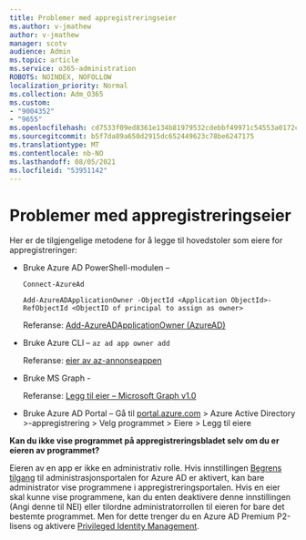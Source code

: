 ```yaml
---
title: Problemer med appregistreringseier
ms.author: v-jmathew
author: v-jmathew
manager: scotv
audience: Admin
ms.topic: article
ms.service: o365-administration
ROBOTS: NOINDEX, NOFOLLOW
localization_priority: Normal
ms.collection: Adm_O365
ms.custom:
- "9004352"
- "9655"
ms.openlocfilehash: cd7533f09ed8361e134b81979532cdebbf49971c54553a0172c7527f30e319bb
ms.sourcegitcommit: b5f7da89a650d2915dc652449623c78be6247175
ms.translationtype: MT
ms.contentlocale: nb-NO
ms.lasthandoff: 08/05/2021
ms.locfileid: "53951142"
---
```

# <a name="app-registration-owner-issues"></a>Problemer med appregistreringseier

Her er de tilgjengelige metodene for å legge til hovedstoler som eiere for appregistreringer:

- Bruke Azure AD PowerShell-modulen –

    `Connect-AzureAd`

    `Add-AzureADApplicationOwner -ObjectId <Application ObjectId>-RefObjectId <ObjectID of principal to assign as owner>`

    Referanse: [Add-AzureADApplicationOwner (AzureAD)](https://docs.microsoft.com/powershell/module/azuread/add-azureadapplicationowner)
- Bruke Azure CLI – `az ad app owner add`

    Referanse: [eier av az-annonseappen](https://docs.microsoft.com/cli/azure/ad/app/owner)
- Bruke MS Graph -

    Referanse: [Legg til eier – Microsoft Graph v1.0](https://docs.microsoft.com/graph/api/application-post-owners)
- Bruke Azure AD Portal – Gå til [portal.azure.com](https://portal.azure.com/) > Azure Active Directory >-appregistrering > Velg programmet > Eiere > Legg til eiere

**Kan du ikke vise programmet på appregistreringsbladet selv om du er eieren av programmet?**

Eieren av en app er ikke en administrativ rolle. Hvis innstillingen [Begrens tilgang](https://docs.microsoft.com/azure/active-directory/fundamentals/users-default-permissions) til administrasjonsportalen for Azure AD er aktivert, kan bare administrator vise programmene i appregistreringsportalen. Hvis en eier skal kunne vise programmene, kan du enten deaktivere denne innstillingen (Angi denne til NEI) eller tilordne administratorrollen til eieren for bare det bestemte programmet. Men for dette trenger du en Azure AD Premium P2-lisens og aktivere [Privileged Identity Management](https://docs.microsoft.com/azure/active-directory/privileged-identity-management/pim-configure).
